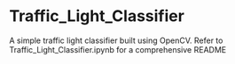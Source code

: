 # Traffic_Light_Classifier

A simple traffic light classifier built using OpenCV.
Refer to Traffic_Light_Classifier.ipynb for a comprehensive README
